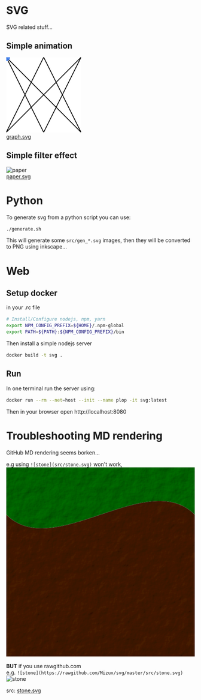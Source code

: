 # SVG
SVG related stuff...

## Simple animation
![graph](src/graph.svg)  
[graph.svg](src/graph.svg)

## Simple filter effect
![paper](https://rawgithub.com/Mizux/svg/master/src/paper.svg)  
[paper.svg](src/paper.svg)

# Python
To generate svg from a python script you can use:
```sh
./generate.sh
```
This will generate some `src/gen_*.svg` images, then they will be converted to PNG using inkscape...

# Web
## Setup docker
in your .rc file
```sh
# Install/Configure nodejs, npm, yarn
export NPM_CONFIG_PREFIX=${HOME}/.npm-global
export PATH=${PATH}:${NPM_CONFIG_PREFIX}/bin
```
Then install a simple nodejs server
```sh
docker build -t svg .
```

## Run
In one terminal run the server using:
```sh
docker run --rm --net=host --init --name plop -it svg:latest
```
Then in your browser open http://localhost:8080

# Troubleshooting MD rendering
GitHub MD rendering seems borken...

e.g using `![stone](src/stone.svg)` won't work,  
![stone](src/stone.svg)

**BUT** if you use rawgithub.com  
e.g. `![stone](https://rawgithub.com/Mizux/svg/master/src/stone.svg)`  
![stone](https://rawgithub.com/Mizux/svg/master/src/stone.svg)

src: [stone.svg](src/stone.svg)
